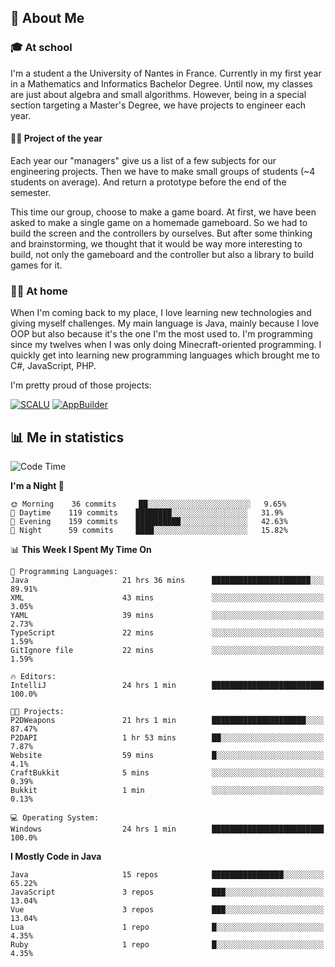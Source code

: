 ## 👀 About Me

### 🎓 At school

I'm a student a the University of Nantes in France. Currently in my first year in a Mathematics and Informatics Bachelor Degree. Until now, my classes are just about algebra and small algorithms. However, being in a special section targeting a Master's Degree, we have projects to engineer each year. 

#### 🔧🔬 Project of the year

Each year our "managers" give us a list of a few subjects for our engineering projects. Then we have to make small groups of students (~4 students on average). And return a prototype before the end of the semester.

This time our group, choose to make a game board. At first, we have been asked to make a single game on a homemade gameboard. So we had to build the screen and the controllers by ourselves. 
But after some thinking and brainstorming, we thought that it would be way more interesting to build, not only the gameboard and the controller but also a library to build games for it.

### 👨‍💻 At home

When I'm coming back to my place, I love learning new technologies and giving myself challenges. My main language is Java, mainly because I love OOP but also because it's the one I'm the most used to. I'm programming since my twelves when I was only doing Minecraft-oriented programming.  I quickly get into learning new programming languages which brought me to C#, JavaScript, PHP. 

I'm pretty proud of those projects:

[![SCALU](https://github-readme-stats.vercel.app/api/pin?username=renardfute&repo=SCALU)](https://github.com/renardfute/scalu)
[![AppBuilder](https://github-readme-stats.vercel.app/api/pin?username=pulsedev2&repo=AppBuilder)](https://github.com/pulsedev2/AppBuilder)

## 📊 Me in statistics
<!--START_SECTION:waka-->
![Code Time](http://img.shields.io/badge/Code%20Time-204%20hrs%2033%20mins-blue)

**I'm a Night 🦉** 

```text
🌞 Morning    36 commits     ██░░░░░░░░░░░░░░░░░░░░░░░   9.65% 
🌆 Daytime    119 commits    ████████░░░░░░░░░░░░░░░░░   31.9% 
🌃 Evening    159 commits    ██████████░░░░░░░░░░░░░░░   42.63% 
🌙 Night      59 commits     ████░░░░░░░░░░░░░░░░░░░░░   15.82%

```


📊 **This Week I Spent My Time On** 

```text
💬 Programming Languages: 
Java                     21 hrs 36 mins      ██████████████████████░░░   89.91% 
XML                      43 mins             ░░░░░░░░░░░░░░░░░░░░░░░░░   3.05% 
YAML                     39 mins             ░░░░░░░░░░░░░░░░░░░░░░░░░   2.73% 
TypeScript               22 mins             ░░░░░░░░░░░░░░░░░░░░░░░░░   1.59% 
GitIgnore file           22 mins             ░░░░░░░░░░░░░░░░░░░░░░░░░   1.59%

🔥 Editors: 
IntelliJ                 24 hrs 1 min        █████████████████████████   100.0%

🐱‍💻 Projects: 
P2DWeapons               21 hrs 1 min        █████████████████████░░░░   87.47% 
P2DAPI                   1 hr 53 mins        ██░░░░░░░░░░░░░░░░░░░░░░░   7.87% 
Website                  59 mins             █░░░░░░░░░░░░░░░░░░░░░░░░   4.1% 
CraftBukkit              5 mins              ░░░░░░░░░░░░░░░░░░░░░░░░░   0.39% 
Bukkit                   1 min               ░░░░░░░░░░░░░░░░░░░░░░░░░   0.13%

💻 Operating System: 
Windows                  24 hrs 1 min        █████████████████████████   100.0%

```

**I Mostly Code in Java** 

```text
Java                     15 repos            ████████████████░░░░░░░░░   65.22% 
JavaScript               3 repos             ███░░░░░░░░░░░░░░░░░░░░░░   13.04% 
Vue                      3 repos             ███░░░░░░░░░░░░░░░░░░░░░░   13.04% 
Lua                      1 repo              █░░░░░░░░░░░░░░░░░░░░░░░░   4.35% 
Ruby                     1 repo              █░░░░░░░░░░░░░░░░░░░░░░░░   4.35%

```



<!--END_SECTION:waka-->

